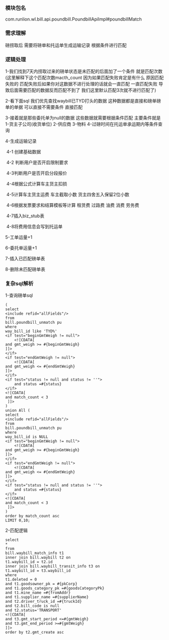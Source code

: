 ### 模块包名

com.runlion.wl.bill.api.poundbill.PoundbillApiImpl#poundbillMatch

### 需求理解

磅捞取后 需要将磅单和托运单生成运输记录  根据条件进行匹配

### 逻辑处理

1-我们找到7天内捞取过来的磅单状态是未匹配的后面加了一个条件 就是匹配次数(这里解释下这个匹配次数macth_count  因为如果匹配失败肯定是有什么 原因匹配失败的 匹配失败后如果你对这数据不进行处理的话就会一直匹配 一直匹配失败 导致后面需要匹配的数据反而匹配不到了 我们这里默认匹配3次就不进行匹配了)

2-看下面sql  我们优先查找waybill已TYD打头的数据  这种数据都是直接和磅单磅单的单据  可以直接不需要条件 直接匹配

3-接着就是那些委托单为null的数据 这些数据就需要根据条件匹配 主要条件就是1-货主子公司(收货单位) 2-供应商 3-物料 4-过磅时间在托运单承运期内等条件查询

4-生成运输记录

​	4-1 创建基础数据

​	4-2 判断用户是否开启限制要求

​	4-3判断用户是否开启分段报价

​	4-4根据公式计算车主货主扣损

​	4-5计算车主货主运费  车主截取小数  货主四舍五入保留2位小数

​	4-6根据发票要求和结算模板等计算 租赁费 过路费 油费 消费 劳务费

​	4-7插入biz_stub表

​	4-8将费用信息会写到托运单

5-工单运量+1

6-委托单运量+1

7-插入已匹配磅单表

8-删除未匹配磅单表																																													

### 复杂sql解析

1-查询磅单sql

```
(
select
<include refid="allFields"/>
from
bill.poundbill_unmatch pu
where
way_bill_id like 'TYD%'
<if test="beginGmtWeigh != null">
    <![CDATA[
and gmt_weigh >= #{beginGmtWeigh}
]]>
</if>
<if test="endGmtWeigh != null">
    <![CDATA[
and gmt_weigh <= #{endGmtWeigh}
]]>
</if>
<if test="status != null and status != ''">
    and status =#{status}
</if>
<![CDATA[
and match_count < 3
 ]]>
)
union All (
select
<include refid="allFields"/>
from
bill.poundbill_unmatch pu
where
way_bill_id is NULL
<if test="beginGmtWeigh != null">
    <![CDATA[
and gmt_weigh >= #{beginGmtWeigh}
]]>
</if>
<if test="endGmtWeigh != null">
    <![CDATA[
and gmt_weigh <= #{endGmtWeigh}
]]>
</if>
<if test="status != null and status != ''">
    and status =#{status}
</if>
<![CDATA[
and match_count < 3
 ]]>
)
order by match_count asc
LIMIT 0,10;
```

2-匹配逻辑

```
select
*
from
bill.waybill_match_info t1
inner join bill.waybill t2 on
t1.waybill_id = t2.id
inner join bill.waybill_transit_info t3 on
t1.waybill_id = t3.waybill_id
where
t1.deleted = 0
and t1.goodsowner_pk = #{pkCorp}
and t1.goods_category_pk =#{goodsCategoryPk}
and t1.mine_name =#{fromAddr}
and t1.supplier_name =#{supplierName}
and t2.driver_truck_id =#{truckId}
and t2.bill_code is null
and t2.status='TRANSPORT'
<![CDATA[
and t3.gmt_start_period <=#{gmtWeigh}
and t3.gmt_end_period >=#{gmtWeigh}
]]>
order by t2.gmt_create asc
```